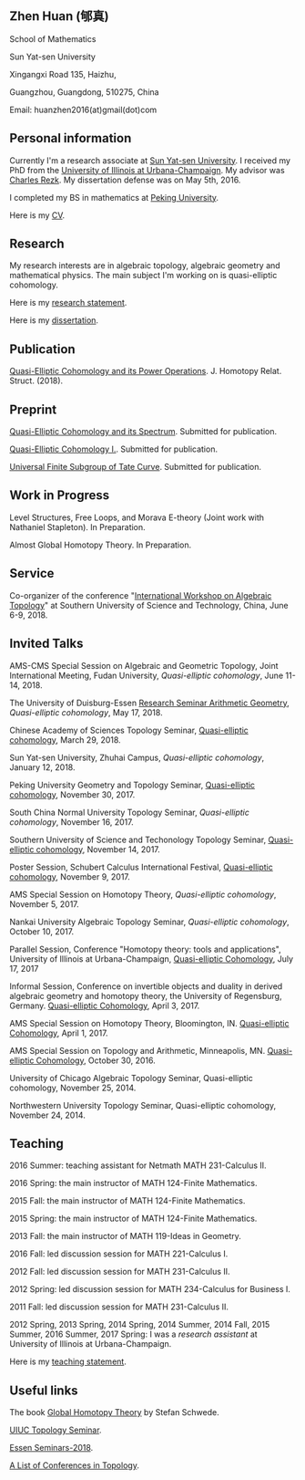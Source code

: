 
## Zhen Huan (郇真) 


School of Mathematics 

Sun Yat-sen University

Xingangxi Road 135, Haizhu, 

Guangzhou,  Guangdong, 510275, China

Email: huanzhen2016(at)gmail(dot)com


## Personal information

Currently I'm a research associate at [Sun Yat-sen University](http://math.sysu.edu.cn/). I received my PhD from the [University of Illinois at Urbana-Champaign](https://math.illinois.edu/). My advisor was [Charles Rezk](https://faculty.math.illinois.edu/~rezk//). My dissertation defense was on May 5th, 2016.

I completed my BS in mathematics at [Peking University](https://www.math.pku.edu.cn).

Here is my [CV](Huan_CV.pdf).

## Research

My research interests are in algebraic topology, algebraic geometry and mathematical physics. The main subject I'm working on is quasi-elliptic cohomology.

Here is my [research statement](Huan_Research.pdf).

Here is my [dissertation](http://hdl.handle.net/2142/97268). 

## Publication

[Quasi-Elliptic Cohomology and its Power Operations](https://doi.org/10.1007/s40062-018-0201-y). J. Homotopy Relat. Struct. (2018).

## Preprint

[Quasi-Elliptic Cohomology and its Spectrum](Zhen_Spectra.pdf). Submitted for publication.

[Quasi-Elliptic Cohomology I.](Huan_survey.pdf). Submitted for publication.

[Universal Finite Subgroup of Tate Curve](Subgroup_Tate_Zhen.pdf). Submitted for publication.

## Work in Progress

Level Structures, Free Loops, and Morava E-theory (Joint work with Nathaniel Stapleton). In Preparation.

Almost Global Homotopy Theory. In Preparation.

## Service

Co-organizer of  the conference "[International Workshop on Algebraic Topology](http://iwat2018.com/)" at Southern University of Science
and Technology, China, June 6-9, 2018.

## Invited Talks

AMS-CMS Special Session on Algebraic and Geometric Topology, Joint International Meeting, Fudan University,
_Quasi-elliptic cohomology_, June 11-14, 2018.

The University of Duisburg-Essen [Research Seminar Arithmetic Geometry](http://www.esaga.uni-due.de/ss18/arithmgeo/),  _Quasi-elliptic cohomology_, May 17, 2018.

Chinese Academy of Sciences Topology Seminar, [Quasi-elliptic cohomology](Zhen_2018_CAS_Slides.pdf), March 29, 2018.

Sun Yat-sen University, Zhuhai Campus, _Quasi-elliptic cohomology_, January 12, 2018.

Peking University Geometry and Topology Seminar, [Quasi-elliptic cohomology](Zhen_2017_PKU_Slides.pdf), November 30, 2017.

South China Normal University Topology Seminar, _Quasi-elliptic cohomology_, November 16, 2017.

Southern University of Science and Techonology Topology Seminar, [Quasi-elliptic cohomology](Zhen_SUSTech_2016_Slides.pdf), November 14, 2017.

Poster Session, Schubert Calculus International Festival, [Quasi-elliptic cohomology](Huan_poster.pdf), November 9, 2017.

AMS Special Session on Homotopy Theory, _Quasi-elliptic cohomology_, November 5, 2017.

Nankai University Algebraic Topology Seminar, _Quasi-elliptic cohomology_, October 10, 2017.

Parallel Session, Conference "Homotopy theory: tools and applications", University of Illinois at Urbana-Champaign, [Quasi-elliptic Cohomology](Zhen_UIUC_2017_Slides.pdf), July 17, 2017

Informal Session, Conference on invertible objects and duality in derived algebraic geometry and homotopy theory, the University of Regensburg, Germany. [Quasi-elliptic Cohomology](Zhen_Regensburg_2017_Slides.pdf), April 3, 2017.

AMS Special Session on Homotopy Theory, Bloomington, IN. [Quasi-elliptic Cohomology](Zhen_AMS_2017_Slides.pdf), April 1, 2017.

AMS Special Session on Topology and Arithmetic, Minneapolis, MN. [Quasi-elliptic Cohomology](Zhen_AMS_2016_Slides.pdf), October 30, 2016.

University of Chicago Algebraic Topology Seminar, Quasi-elliptic cohomology, November 25, 2014.

Northwestern University Topology Seminar, Quasi-elliptic cohomology, November 24, 2014.

## Teaching

2016 Summer: teaching assistant for Netmath MATH 231-Calculus II.

2016 Spring: the main instructor of MATH 124-Finite Mathematics.

2015 Fall: the main instructor of MATH 124-Finite Mathematics.

2015 Spring: the main instructor of MATH 124-Finite Mathematics.

2013 Fall: the main instructor of MATH 119-Ideas in Geometry.


2016 Fall: led discussion session for MATH 221-Calculus I.

2012 Fall: led discussion session for MATH 231-Calculus II.

2012 Spring: led discussion session for MATH 234-Calculus for Business I.

2011 Fall: led discussion session for MATH 231-Calculus II.


2012 Spring, 2013 Spring, 2014 Spring, 2014 Summer, 2014 Fall, 2015 Summer, 2016 Summer, 2017 Spring: I was a _research assistant_ at University of Illinois at Urbana-Champaign.

Here is my [teaching statement](Huan_Teaching_Statement_Rev.pdf).

## Useful links

The book [Global Homotopy Theory](http://www.math.uni-bonn.de/people/schwede/global.pdf) by Stefan Schwede.

[UIUC Topology Seminar](http://torus.math.uiuc.edu/cal/math/cal?regexp=Topology+Seminar).

[Essen Seminars-2018](http://www.esaga.uni-due.de/events/).

[A List of Conferences in Topology](https://mathmeetings.net/at-gt).
